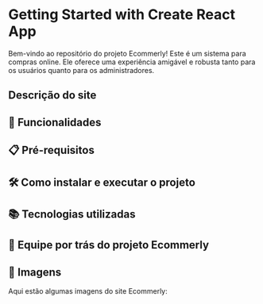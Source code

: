 # Getting Started with Create React App

Bem-vindo ao repositório do projeto Ecommerly! Este é um sistema para compras online. Ele oferece uma experiência amigável e robusta tanto para os usuários quanto para os administradores.

## Descrição do site



## 🚀 Funcionalidades





## 📋 Pré-requisitos





## 🛠️ Como instalar e executar o projeto





## 📚 Tecnologias utilizadas



## 🤝 Equipe por trás do projeto Ecommerly



## 📄 Imagens
Aqui estão algumas imagens do site Ecommerly:

